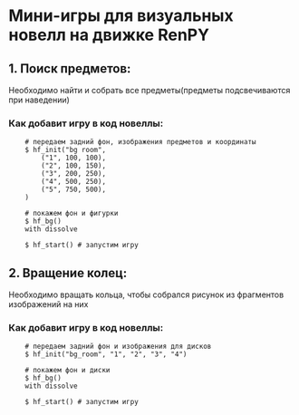 # Мини-игры для визуальных новелл на движке RenPY  
## 1. Поиск предметов:  
  Необходимо найти и собрать все предметы(предметы подсвечиваются при наведении)

  ### Как добавит игру в код новеллы: 
  
        # передаем задний фон, изображения предметов и координаты
        $ hf_init("bg room",
            ("1", 100, 100),
            ("2", 100, 150),
            ("3", 200, 250),
            ("4", 500, 250),
            ("5", 750, 500),
        )
    
        # покажем фон и фигурки
        $ hf_bg()
        with dissolve
        
        $ hf_start() # запустим игру

## 2. Вращение колец:
  Необходимо вращать кольца, чтобы собрался рисунок из фрагментов изображений на них  

  ### Как добавит игру в код новеллы:  

        # передаем задний фон и изображения для дисков
        $ hf_init("bg_room", "1", "2", "3", "4") 
        
        # покажем фон и диски
        $ hf_bg()
        with dissolve
        
        $ hf_start() # запустим игру
